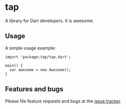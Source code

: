 # tap

A library for Dart developers. It is awesome.

## Usage

A simple usage example:

    import 'package:tap/tap.dart';

    main() {
      var awesome = new Awesome();
    }

## Features and bugs

Please file feature requests and bugs at the [issue tracker][tracker].

[tracker]: http://example.com/issues/replaceme
